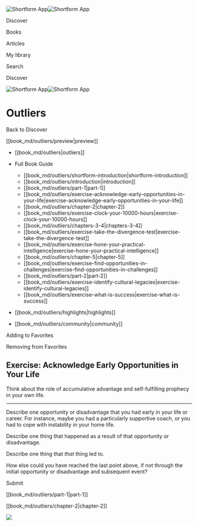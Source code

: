 ![Shortform App](/img/logo.36a2399e.svg)![Shortform App](/img/logo-dark.70c1b072.svg)

Discover

Books

Articles

My library

Search

Discover

![Shortform App](/img/logo.36a2399e.svg)![Shortform App](/img/logo-dark.70c1b072.svg)

# Outliers

Back to Discover

[[book_md/outliers/preview|preview]]

  * [[book_md/outliers|outliers]]
  * Full Book Guide

    * [[book_md/outliers/shortform-introduction|shortform-introduction]]
    * [[book_md/outliers/introduction|introduction]]
    * [[book_md/outliers/part-1|part-1]]
    * [[book_md/outliers/exercise-acknowledge-early-opportunities-in-your-life|exercise-acknowledge-early-opportunities-in-your-life]]
    * [[book_md/outliers/chapter-2|chapter-2]]
    * [[book_md/outliers/exercise-clock-your-10000-hours|exercise-clock-your-10000-hours]]
    * [[book_md/outliers/chapters-3-4|chapters-3-4]]
    * [[book_md/outliers/exercise-take-the-divergence-test|exercise-take-the-divergence-test]]
    * [[book_md/outliers/exercise-hone-your-practical-intelligence|exercise-hone-your-practical-intelligence]]
    * [[book_md/outliers/chapter-5|chapter-5]]
    * [[book_md/outliers/exercise-find-opportunities-in-challenges|exercise-find-opportunities-in-challenges]]
    * [[book_md/outliers/part-2|part-2]]
    * [[book_md/outliers/exercise-identify-cultural-legacies|exercise-identify-cultural-legacies]]
    * [[book_md/outliers/exercise-what-is-success|exercise-what-is-success]]
  * [[book_md/outliers/highlights|highlights]]
  * [[book_md/outliers/community|community]]



Adding to Favorites 

Removing from Favorites 

## Exercise: Acknowledge Early Opportunities in Your Life

Think about the role of accumulative advantage and self-fulfilling prophecy in your own life.

* * *

Describe one opportunity or disadvantage that you had early in your life or career. For instance, maybe you had a particularly supportive coach, or you had to cope with instability in your home life.

Describe one thing that happened as a result of that opportunity or disadvantage.

Describe one thing that _that_ thing led to.

How else could you have reached the last point above, if not through the initial opportunity or disadvantage and subsequent event?

Submit 

[[book_md/outliers/part-1|part-1]]

[[book_md/outliers/chapter-2|chapter-2]]

![](https://bat.bing.com/action/0?ti=56018282&Ver=2&mid=d187c0eb-207e-425b-ade3-406a26762bd3&sid=f30c5e70639211ee87d33f0876d93783&vid=f30c9700639211eeb3a75d830392c94f&vids=0&msclkid=N&pi=0&lg=en-US&sw=800&sh=600&sc=24&nwd=1&tl=Shortform%20%7C%20Book&p=https%3A%2F%2Fwww.shortform.com%2Fapp%2Fbook%2Foutliers%2Fexercise-acknowledge-early-opportunities-in-your-life&r=&lt=354&evt=pageLoad&sv=1&rn=391030)
